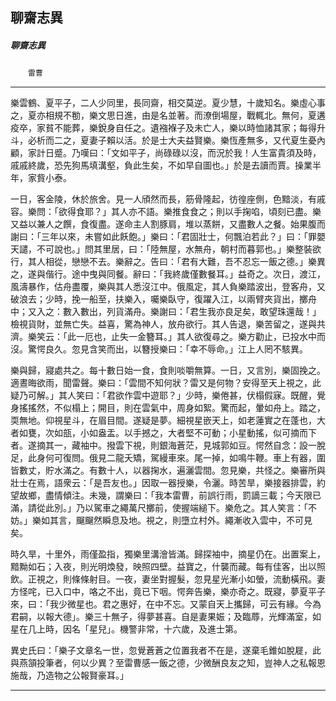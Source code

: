 

## 聊齋志異

##### 聊齋志異
　　`雷曹`

* * *

樂雲鶴、夏平子，二人少同里，長同齋，相交莫逆。夏少慧，十歲知名。樂虛心事之，夏亦相規不勌，樂文思日進，由是名並著。而潦倒場屋，戰輒北。無何，夏遘疫卒，家貧不能葬，樂銳身自任之。遺襁褓子及未亡人，樂以時恤諸其家；每得升斗，必析而二之，夏妻子賴以活。於是士大夫益賢樂。樂恆產無多，又代夏生憂內顧，家計日蹙。乃嘆曰：「文如平子，尚碌碌以沒，而況於我！人生富貴須及時，戚戚終歲，恐先狗馬填溝壑，負此生矣，不如早自圖也。」於是去讀而賈。操業半年，家貲小泰。

一日，客金陵，休於旅舍。見一人頎然而長，筋骨隆起，彷徨座側，色黯淡，有戚容。樂問：「欲得食耶？」其人亦不語。樂推食食之；則以手掬啗，頃刻已盡。樂又益以兼人之饌，食復盡。遂命主人割豚肩，堆以蒸餅，又盡數人之餐。始果腹而謝曰：「三年以來，未嘗如此飫飽。」樂曰：「君固壯士，何飄泊若此？」曰：「罪嬰天譴，不可說也。」問其里居，曰：「陸無屋，水無舟，朝村而暮郭也。」樂整裝欲行，其人相從，戀戀不去。樂辭之。告曰：「君有大難，吾不忍忘一飯之德。」樂異之，遂與偕行。途中曳與同餐。辭曰：「我終歲僅數餐耳。」益奇之。次日，渡江，風濤暴作，估舟盡覆，樂與其人悉沒江中。俄風定，其人負樂踏波出，登客舟，又破浪去；少時，挽一船至，扶樂入，囑樂臥守，復躍入江，以兩臂夾貨出，擲舟中；又入之：數入數出，列貨滿舟。樂謝曰：「君生我亦良足矣，敢望珠還哉！」檢視貨財，並無亡失。益喜，驚為神人，放舟欲行。其人告退，樂苦留之，遂與共濟。樂笑云：「此一厄也，止失一金簪耳。」其人欲復尋之。樂方勸止，已投水中而沒。驚愕良久。忽見含笑而出，以簪授樂曰：「幸不辱命。」江上人罔不駭異。

樂與歸，寢處共之。每十數日始一食，食則啖嚼無算。一日，又言別，樂固挽之。適晝晦欲雨，聞雷聲。樂曰：「雲間不知何狀？雷又是何物？安得至天上視之，此疑乃可解。」其人笑曰：「君欲作雲中遊耶？」少時，樂倦甚，伏榻假寐。既醒，覺身搖搖然，不似榻上；開目，則在雲氣中，周身如絮。驚而起，暈如舟上。踏之，耎無地。仰視星斗，在眉目間。遂疑是夢。細視星嵌天上，如老蓮實之在蓬也，大者如甕，次如瓿，小如盎盂。以手撼之，大者堅不可動；小星動搖，似可摘而下者。遂摘其一，藏袖中。撥雲下視，則銀海蒼茫，見城郭如豆。愕然自念：設一脫足，此身何可復問。俄見二龍夭矯，駕縵車來。尾一掉，如鳴牛鞭。車上有器，圍皆數丈，貯水滿之。有數十人，以器掬水，遍灑雲間。忽見樂，共怪之。樂審所與壯士在焉，語衆云：「是吾友也。」因取一器授樂，令灑。時苦旱，樂接器排雲，約望故鄉，盡情傾注。未幾，謂樂曰：「我本雷曹，前誤行雨，罰謫三載；今天限已滿，請從此別。」乃以駕車之繩萬尺擲前，使握端縋下。樂危之。其人笑言：「不妨。」樂如其言，飀飀然瞬息及地。視之，則墮立村外。繩漸收入雲中，不可見矣。

時久旱，十里外，雨僅盈指，獨樂里溝澮皆滿。歸探袖中，摘星仍在。出置案上，黯黝如石；入夜，則光明煥發，映照四壁。益寶之，什襲而藏。每有佳客，出以照飲。正視之，則條條射目。一夜，妻坐對握髮，忽見星光漸小如螢，流動橫飛。妻方怪咤，已入口中，咯之不出，竟已下咽。愕奔告樂，樂亦奇之。既寢，夢夏平子來，曰：「我少微星也。君之惠好，在中不忘。又蒙自天上攜歸，可云有緣。今為君嗣，以報大德」。樂三十無子，得夢甚喜。自是妻果娠；及臨蓐，光輝滿室，如星在几上時，因名「星兒」。機警非常，十六歲，及進士第。

異史氏曰：「樂子文章名一世，忽覺蒼蒼之位置我者不在是，遂棄毛錐如脫屣，此與燕頷投筆者，何以少異？至雷曹感一飯之德，少微酬良友之知，豈神人之私報恩施哉，乃造物之公報賢豪耳。」

* * *

